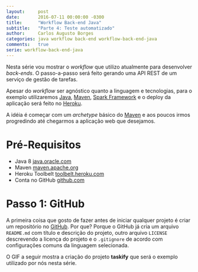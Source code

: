 ```yaml
---
layout:     post
date:       2016-07-11 00:00:00 -0300
title:      "Workflow Back-end Java"
subtitle:   "Parte 4: Teste automatizado"
author:     Carlos Augusto Borges
categories: java workflow back-end workflow-back-end-java
comments:   true
serie: workflow-back-end-java
---
```


Nesta série vou mostrar o *workflow* que utilizo atualmente para desenvolver
*back-ends*. O passo-a-passo será feito gerando uma API REST de um serviço de
gestão de tarefas.

Apesar do *workflow* ser agnóstico quanto a linguagem e tecnologias, para o
exemplo utilizaremos [Java][java], [Maven][maven], [Spark Framework][spark-java]
e o deploy da aplicação será feito no [Heroku][heroku].

A idéia é começar com um *archetype* básico do [Maven][maven] e aos poucos irmos
progredindo até chegarmos a aplicação web que desejamos.

[comment]: <> (Lembrar de falar que tudo será abordado de forma superficial e que é necessário um conhecimento mínimo de programação web)
[comment]: <> (Tentar focar o menos possível na plataforma e sim na idéia. O projeto serve apenas para exemplificar o uso.)


# Pré-Requisitos

* Java 8 [java.oracle.com][java]
* Maven [maven.apache.org][maven]
* Heroku Toolbelt [toolbelt.heroku.com][heroku-toolbelt]
* Conta no GitHub [github.com][github]


# Passo 1: GitHub

A primeira coisa que gosto de fazer antes de iniciar qualquer projeto é criar
um repositório no [GitHub][github]. Por que? Porque o GitHub já cria um arquivo
`README.md` com título e descrição do projeto, outro arquivo `LICENSE`
descrevendo a licença do projeto e o `.gitignore` de acordo com configurações
comuns da linguagem selecionada.

O GIF a seguir mostra a criação do projeto **taskify** que será o exemplo
utilizado por nós nesta série.




[java]:                 http://java.oracle.com
[maven]:                http://maven.apache.org/
[heroku-toolbelt]:      https://toolbelt.heroku.com/
[spark-java]:           http://sparkjava.com/  
[github]:               http://github.com/
[heroku]:               http://heroku.com/
[travisci]:             http://travis-ci.org/
